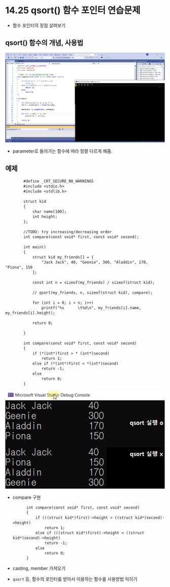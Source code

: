 # 14.25 qsort() 함수 포인터 연습문제
* 함수 포인터의 장점 살펴보기

## qsort() 함수의 개념, 사용법
![](../images/chapter14/func5.png)

* parameter로 들어가는 함수에 따라 정렬 다르게 해줌.

## 예제
            #define _CRT_SECURE_NO_WARNINGS
            #include <stdio.h>
            #include <stdlib.h>

            struct kid
            {
                char name[100];
                int height;
            };

            //TODO: try increasing/decreasing order
            int compare(const void* first, const void* second);

            int main()
            {
                struct kid my_friends[] = {
                    "Jack Jack", 40, "Geenie", 300, "Aladdin", 170, "Piona", 150
                };

                const int n = sizeof(my_friends) / sizeof(struct kid);

                // qsort(my_friends, n, sizeof(struct kid), compare);
                
                for (int i = 0; i < n; i++)
                    printf("%s    	\t%d\n", my_friends[i].name, my_friends[i].height);

                return 0;

            }

            int compare(const void* first, const void* second)
            {
                if (*(int*)first > * (int*)second)
                    return 1;
                else if (*(int*)first < *(int*)second)
                    return -1;
                else
                    return 0;
            }

![](../images/chapter14/func6.png)

* compare 구현

            int compare(const void* first, const void* second)
            {
                if (((struct kid*)first)->height > ((struct kid*)second)->height)
                    return 1;
                else if (((struct kid*)first)->height < ((struct kid*)second)->height)
                    return -1;
                else
                    return 0;
            }

* casting, member 가져오기

* `qsort` 등, 함수의 포인터를 받아서 이용하는 함수를 사용방법 익히기